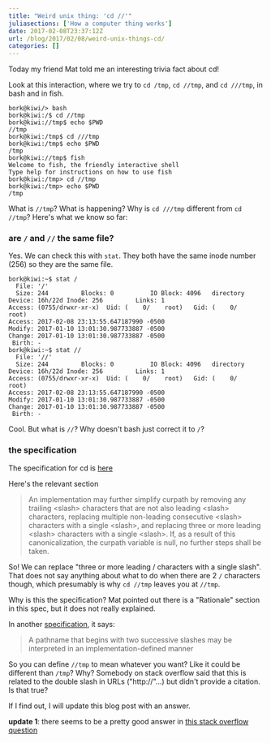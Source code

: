 ```yaml
---
title: "Weird unix thing: 'cd //'"
juliasections: ['How a computer thing works']
date: 2017-02-08T23:37:12Z
url: /blog/2017/02/08/weird-unix-things-cd/
categories: []
---
```



Today my friend Mat told me an interesting trivia fact about cd!

Look at this interaction, where we try to `cd /tmp`, `cd //tmp`, and `cd ///tmp`, in bash and in fish.

```
bork@kiwi/> bash
bork@kiwi:/$ cd //tmp
bork@kiwi://tmp$ echo $PWD
//tmp
bork@kiwi:/tmp$ cd ///tmp
bork@kiwi:/tmp$ echo $PWD
/tmp
bork@kiwi://tmp$ fish
Welcome to fish, the friendly interactive shell
Type help for instructions on how to use fish
bork@kiwi:/tmp> cd //tmp
bork@kiwi:/tmp> echo $PWD
/tmp
```

What is `//tmp`? What is happening? Why is `cd ///tmp` different from `cd //tmp`? Here's what we know so far:

### are `/` and `//` the same file?

Yes. We can check this with `stat`. They both have the same inode number (256)
so they are the same file.

```
bork@kiwi:~$ stat /
  File: '/'
  Size: 244       	Blocks: 0          IO Block: 4096   directory
Device: 16h/22d	Inode: 256         Links: 1
Access: (0755/drwxr-xr-x)  Uid: (    0/    root)   Gid: (    0/    root)
Access: 2017-02-08 23:13:55.647187990 -0500
Modify: 2017-01-10 13:01:30.987733887 -0500
Change: 2017-01-10 13:01:30.987733887 -0500
 Birth: -
bork@kiwi:~$ stat //
  File: '//'
  Size: 244       	Blocks: 0          IO Block: 4096   directory
Device: 16h/22d	Inode: 256         Links: 1
Access: (0755/drwxr-xr-x)  Uid: (    0/    root)   Gid: (    0/    root)
Access: 2017-02-08 23:13:55.647187990 -0500
Modify: 2017-01-10 13:01:30.987733887 -0500
Change: 2017-01-10 13:01:30.987733887 -0500
 Birth: -
```

Cool. But what is `//`? Why doesn't bash just correct it to `/`?

### the specification

The specification for cd is [here](http://pubs.opengroup.org/onlinepubs/9699919799/utilities/cd.html)

Here's the relevant section

> An implementation may further simplify curpath by removing any
> trailing &lt;slash&gt; characters that are not also leading &lt;slash&gt;
> characters, replacing multiple non-leading consecutive &lt;slash&gt;
> characters with a single &lt;slash&gt;, and replacing three or more leading
> &lt;slash&gt; characters with a single &lt;slash&gt;. If, as a result of this
> canonicalization, the curpath variable is null, no further steps shall
> be taken.


So! We can replace "three or more leading / characters with a single
slash". That does not say anything about what to do when there are 2 `/`
characters though, which presumably is why `cd //tmp` leaves you at
`//tmp`.

Why is this the specification? Mat pointed out there is a "Rationale"
section in this spec, but it does not really explained.

In another
[specification](http://pubs.opengroup.org/onlinepubs/009604599/basedefs/xbd_chap04.html#tag_04_11), it says:

> A pathname that begins with two successive slashes may be interpreted
> in an implementation-defined manner

So you can define `//tmp` to mean whatever you want? Like it could be different
than `/tmp`? Why? Somebody on stack overflow said that this is related to the
double slash in URLs ("http://"...) but didn't provide a citation. Is that
true?

If I find out, I will update this blog post with an answer.

**update 1**: there seems to be a pretty good answer in [this stack overflow question](http://unix.stackexchange.com/questions/256497/on-what-systems-is-foo-bar-different-from-foo-bar/256569#256569)
